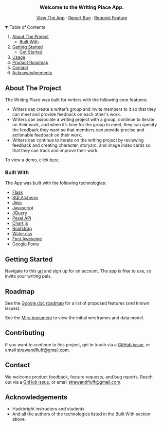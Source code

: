 
<h3 align="center">Welcome to the Writing Place App.</h3>

  <p align="center">
    <a href="http://35.160.146.61/">View The App</a>
    ·
    <a href="https://github.com/abzchau/writing-app-project/issues">Report Bug</a>
    ·
    <a href="https://github.com/abzchau/writing-app-project/issues">Request Feature</a>
  </p>
</p>



<!-- TABLE OF CONTENTS -->
<details open="open">
  <summary>Table of Contents</summary>
  <ol>
    <li>
      <a href="#about-the-project">About The Project</a>
      <ul>
        <li><a href="#built-with">Built With</a></li>
      </ul>
    </li>
    <li>
      <a href="#getting-started">Getting Started</a>
      <ul>
        <li><a href="#get_started">Get Started</a></li>
      </ul>
    </li>
    <li><a href="#usage">Usage</a></li>
    <li><a href="#roadmap">Product Roadmap</a></li>
    <li><a href="#contact">Contact</a></li>
    <li><a href="#acknowledgements">Acknowledgements</a></li>
  </ol>
</details>



<!-- ABOUT THE PROJECT -->
## About The Project

The Writing Place was built for writers with the following core features:

* Writers can create a writer’s group and invite members to it so that they can meet and provide feedback on each other's work.
* Writers can associate a writing project with a group, continue to iterate on their work, and when it’s time for the group to meet, they can specify the feedback they want so that members can provide precise and actionable feedback on their work.
* Writers can continue to iterate on the writing project by reviewing feedback and creating character, storyarc, and image index cards so that they can track and improve their work.

To view a demo, click [here](https://www.dropbox.com/s/ko61pjf1x0111tn/writing_app_final.mp4?dl=0). 


### Built With

The App was built with the following technologies:
* [Flask](https://flask.palletsprojects.com/en/2.0.x/)
* [SQLAlchemy](https://www.sqlalchemy.org/)
* [Jinja](https://jinja.palletsprojects.com/en/3.0.x/)
* [Javascript](https://developer.mozilla.org/en-US/docs/Web/JavaScript)
* [JQuery](https://jquery.com)
* [Pexel API](https://www.pexels.com/api/)
* [Chart.js](https://www.chartjs.org/)
* [Bootstrap](https://getbootstrap.com)
* [Water.css](https://watercss.kognise.dev/)
* [Font Awesome](https://fontawesome.com/)
* [Google Fonts](https://fonts.google.com/)




<!-- GETTING STARTED -->
## Getting Started

Navigate to this [url](http://35.160.146.61/) and sign up for an account. The app is free to use, so invite your writing pals. 


<!-- ROADMAP -->
## Roadmap

See the [Google doc roadmap](https://docs.google.com/document/d/1sNL3suT9lODdY7sRELAJBSo2bUVR8EPtdJAExzVwZPU/edit#heading=h.5b8sl2x5p1mt) for a list of proposed features (and known issues).

See the [Miro document](https://miro.com/app/board/o9J_lITJ9uI=/) to view the initial wireframes and data model.

<!-- CONTRIBUTING -->
## Contributing

If you want to continue to this project, get in touch via a [GitHub issue](https://github.com/abzchau/writing-app-project/issues), or email strawandfluff@gmail.com.


<!-- CONTACT -->
## Contact

We welcome product feedback, feature requests, and bug reports. Reach out via a [GitHub issue](https://github.com/abzchau/writing-app-project/issues), or email strawandfluff@gmail.com.


<!-- ACKNOWLEDGEMENTS -->
## Acknowledgements

* Hackbright instructors and students
* And all the authors of the technologies listed in the Built With section above.
